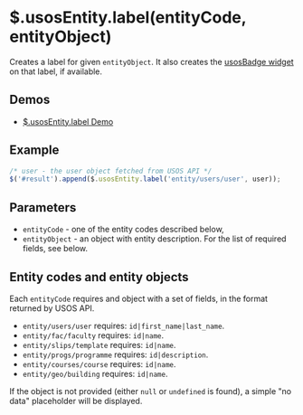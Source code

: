 $.usosEntity.label(entityCode, entityObject)
============================================

Creates a label for given `entityObject`. It also creates the
[usosBadge widget](widget.badge.md) on that label, if available.


Demos
-----

  * [$.usosEntity.label Demo](http://jsfiddle.net/gh/get/jquery/1.9.1/dependencies/migrate,ui/MUCI/jquery-usos/tree/master/jsfiddle-demos/entity.label)

Example
-------

```javascript
/* user - the user object fetched from USOS API */
$('#result').append($.usosEntity.label('entity/users/user', user));
```

Parameters
----------

  * `entityCode` - one of the entity codes described below,
  * `entityObject` - an object with entity description. For the list of required
    fields, see below.

Entity codes and entity objects
-------------------------------

Each `entityCode` requires and object with a set of fields, in the format
returned by USOS API. 

  * `entity/users/user` requires: `id|first_name|last_name`.
  * `entity/fac/faculty` requires: `id|name`.
  * `entity/slips/template` requires: `id|name`.
  * `entity/progs/programme` requires: `id|description`.
  * `entity/courses/course` requires: `id|name`.
  * `entity/geo/building` requires: `id|name`.

If the object is not provided (either `null` or `undefined` is found), a simple
"no data" placeholder will be displayed.
